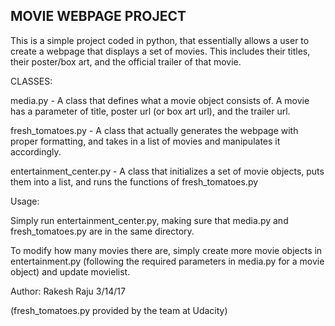 MOVIE WEBPAGE PROJECT
---------------------

This is a simple project coded in python, that essentially allows a user to create a webpage that displays a set of movies.
This includes their titles, their poster/box art, and the official trailer of that movie.

CLASSES:

media.py - A class that defines what a movie object consists of. A movie has a parameter of title, poster url (or box art url), and the trailer url.

fresh_tomatoes.py - A class that actually generates the webpage with proper formatting, and takes in a list of movies and manipulates it accordingly.

entertainment_center.py - A class that initializes a set of movie objects, puts them into a list, and runs the functions of fresh_tomatoes.py

Usage:

Simply run entertainment_center.py, making sure that media.py and fresh_tomatoes.py are in the same directory.

To modify how many movies there are, simply create more movie objects in entertainment.py (following the required parameters in media.py for a movie object)
and update movielist.

Author:
Rakesh Raju
3/14/17

(fresh_tomatoes.py provided by the team at Udacity)
